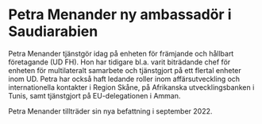# Petra Menander ny ambassadör i Saudiarabien

Petra Menander tjänstgör idag på enheten för främjande och hållbart företagande (UD FH). Hon har tidigare bl.a. varit biträdande chef för enheten för multilateralt samarbete och tjänstgjort på ett flertal enheter inom UD. Petra har också haft ledande roller inom affärsutveckling och internationella kontakter i Region Skåne, på Afrikanska utvecklingsbanken i Tunis, samt tjänstgjort på EU\-delegationen i Amman.

Petra Menander tillträder sin nya befattning i september 2022\.
